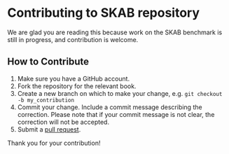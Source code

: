 # Contributing to SKAB repository

We are glad you are reading this because work on the SKAB benchmark is still in progress, and contribution is welcome.

## How to Contribute

1. Make sure you have a GitHub account.
2. Fork the repository for the relevant book.
3. Create a new branch on which to make your change, e.g. 
`git checkout -b my_contribution`
4. Commit your change. Include a commit message describing the correction. Please note that if your commit message is not clear, the correction will not be accepted.
5. Submit a [pull request](https://github.com/waico/skab/compare?expand=1).

Thank you for your contribution!
